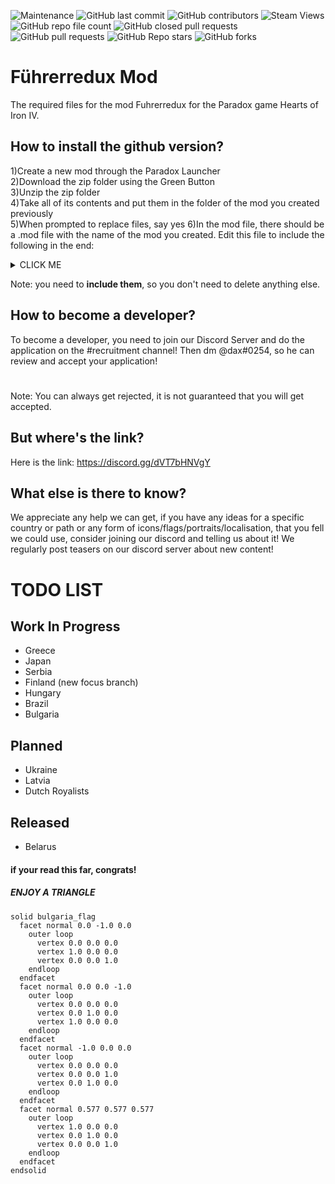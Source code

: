 ![Maintenance](https://img.shields.io/badge/Maintained-Yes-green)
![GitHub last commit](https://img.shields.io/github/last-commit/dax0102/fuhrerredux-mod)
![GitHub contributors](https://img.shields.io/github/contributors/dax0102/fuhrerredux-mod)
![Steam Views](https://img.shields.io/steam/views/2419457479?label=Steam%20Workshop%20Views)
![GitHub repo file count](https://img.shields.io/github/directory-file-count/dax0102/fuhrerredux-mod)
![GitHub closed pull requests](https://img.shields.io/github/issues-pr-closed/dax0102/fuhrerredux-mod)
![GitHub pull requests](https://img.shields.io/github/issues-pr/dax0102/fuhrerredux-mod)
![GitHub Repo stars](https://img.shields.io/github/stars/dax0102/fuhrerredux-mod?style=social)
![GitHub forks](https://img.shields.io/github/forks/dax0102/fuhrerredux-mod?style=social)
# Führerredux Mod
The required files for the mod Fuhrerredux for the Paradox game Hearts of Iron IV.
## How to install the github version?
1)Create a new mod through the Paradox Launcher                   
2)Download the zip folder using the Green Button              
3)Unzip the zip folder              
4)Take all of its contents and put them in the folder of the mod you created previously           
5)When prompted to replace files, say yes
6)In the mod file, there should be a .mod file with the name of the mod you created. Edit this file to include the following in the end:
<details><summary>CLICK ME</summary>
<p>

```lua
replace_path="common/abilities"
replace_path="common/ai_areas"
replace_path="common/ai_equipment"
replace_path="common/ai_focuses"
replace_path="common/ai_strategy"
replace_path="common/ai_strategy_plans"
replace_path="common/ai_templates"
replace_path="common/autonomous_states"
replace_path="common/bookmarks"
replace_path="common/bop"
replace_path="common/characters"
replace_path="common/continuous_focus"
replace_path="common/countries"
replace_path="common/country_leader"
replace_path="common/country_tag_aliases"
replace_path="common/country_tags"
replace_path="common/decisions"
replace_path="common/decisions/categories"
replace_path="common/difficulty_settings"
replace_path="common/dynamic_modifiers"
replace_path="common/game_rules"
replace_path="common/idea_tags"
replace_path="common/ideas"
replace_path="common/ideologies"
replace_path="common/modifiers"
replace_path="common/modifier_definitions"
replace_path="common/names"
replace_path="common/national_focus"
replace_path="common/on_actions"
replace_path="common/operations"
replace_path="common/opinion_modifiers"
replace_path="common/peace_conference/ai_peace"
replace_path="common/peace_conference/categories"
replace_path="common/peace_conference/cost_modifiers"
replace_path="common/scripted_diplomatic_actions"
replace_path="common/scripted_effects"
replace_path="common/scripted_guis"
replace_path="common/scripted_localisation"
replace_path="common/scripted_triggers"
replace_path="common/state_category"
replace_path="common/technologies"
replace_path="common/technology_sharing"
replace_path="common/technology_tags"
replace_path="common/units/codenames_operatives"
replace_path="common/units/names"
replace_path="common/units/names_divisions"
replace_path="common/units/names_ships"
replace_path="events"
replace_path="gfx/flags"
replace_path="gfx/loadingscreens"
replace_path="history/countries"
replace_path="history/general"
replace_path="history/states"
replace_path="history/units"
replace_path="map/supplyareas"
replace_path="map/strategicregions"
replace_path="portraits"
replace_path="tests"
```
</p>
</details>

Note: you need to **include them**, so you don't need to delete anything else.
## How to become a developer?
To become a developer, you need to join our Discord Server and do the application on the #recruitment channel! Then dm @dax#0254, so he can review and accept your
application!
# 
Note: You can always get rejected, it is not guaranteed that you will get accepted.
## But where's the link?
Here is the link:
https://discord.gg/dVT7bHNVgY
## What else is there to know?
We appreciate any help we can get, if you have any ideas for a specific country or path or any form of icons/flags/portraits/localisation, that you fell we could use, consider joining our discord and telling us about it!
We regularly post teasers on our discord server about new content!
# TODO LIST
## Work In Progress
- Greece
- Japan
- Serbia
- Finland (new focus branch)
- Hungary
- Brazil
- Bulgaria
## Planned
- Ukraine
- Latvia
- Dutch Royalists
## Released
- Belarus

#### if your read this far, congrats!
##### ENJOY A TRIANGLE
```stl
solid bulgaria_flag
  facet normal 0.0 -1.0 0.0
    outer loop
      vertex 0.0 0.0 0.0
      vertex 1.0 0.0 0.0
      vertex 0.0 0.0 1.0
    endloop
  endfacet
  facet normal 0.0 0.0 -1.0
    outer loop
      vertex 0.0 0.0 0.0
      vertex 0.0 1.0 0.0
      vertex 1.0 0.0 0.0
    endloop
  endfacet
  facet normal -1.0 0.0 0.0
    outer loop
      vertex 0.0 0.0 0.0
      vertex 0.0 0.0 1.0
      vertex 0.0 1.0 0.0
    endloop
  endfacet
  facet normal 0.577 0.577 0.577
    outer loop
      vertex 1.0 0.0 0.0
      vertex 0.0 1.0 0.0
      vertex 0.0 0.0 1.0
    endloop
  endfacet
endsolid
```
